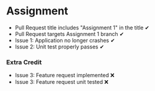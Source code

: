 # Assignment

- Pull Request title includes "Assignment 1" in the title ✔
- Pull Request targets Assignment 1 branch ✔
- Issue 1: Application no longer crashes ✔
- Issue 2: Unit test properly passes ✔

### Extra Credit
- Issue 3: Feature request implemented ❌
- Issue 3: Feature request unit tested ❌